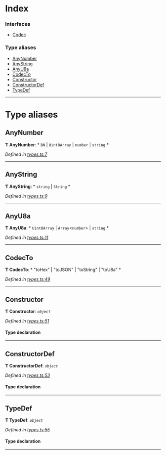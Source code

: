 

# Index

### Interfaces

* [Codec](../interfaces/_types_.codec.md)

### Type aliases

* [AnyNumber](_types_.md#anynumber)
* [AnyString](_types_.md#anystring)
* [AnyU8a](_types_.md#anyu8a)
* [CodecTo](_types_.md#codecto)
* [Constructor](_types_.md#constructor)
* [ConstructorDef](_types_.md#constructordef)
* [TypeDef](_types_.md#typedef)

---

# Type aliases

<a id="anynumber"></a>

##  AnyNumber

**Ƭ AnyNumber**: * `BN` &#124; `Uint8Array` &#124; `number` &#124; `string`
*

*Defined in [types.ts:7](https://github.com/polkadot-js/api/blob/db95340/packages/types/src/types.ts#L7)*

___
<a id="anystring"></a>

##  AnyString

**Ƭ AnyString**: * `string` &#124; `String`
*

*Defined in [types.ts:9](https://github.com/polkadot-js/api/blob/db95340/packages/types/src/types.ts#L9)*

___
<a id="anyu8a"></a>

##  AnyU8a

**Ƭ AnyU8a**: * `Uint8Array` &#124; `Array`<`number`> &#124; `string`
*

*Defined in [types.ts:11](https://github.com/polkadot-js/api/blob/db95340/packages/types/src/types.ts#L11)*

___
<a id="codecto"></a>

##  CodecTo

**Ƭ CodecTo**: * "toHex" &#124; "toJSON" &#124; "toString" &#124; "toU8a"
*

*Defined in [types.ts:49](https://github.com/polkadot-js/api/blob/db95340/packages/types/src/types.ts#L49)*

___
<a id="constructor"></a>

##  Constructor

**Ƭ Constructor**: *`object`*

*Defined in [types.ts:51](https://github.com/polkadot-js/api/blob/db95340/packages/types/src/types.ts#L51)*

#### Type declaration

___
<a id="constructordef"></a>

##  ConstructorDef

**Ƭ ConstructorDef**: *`object`*

*Defined in [types.ts:53](https://github.com/polkadot-js/api/blob/db95340/packages/types/src/types.ts#L53)*

#### Type declaration

[index: `string`]: [Constructor](_types_.md#constructor)<`T`>

___
<a id="typedef"></a>

##  TypeDef

**Ƭ TypeDef**: *`object`*

*Defined in [types.ts:55](https://github.com/polkadot-js/api/blob/db95340/packages/types/src/types.ts#L55)*

#### Type declaration

[index: `string`]: [Codec](../interfaces/_types_.codec.md)

___

